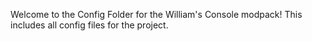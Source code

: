 Welcome to the Config Folder for the William's Console modpack!
This includes all config files for the project.

